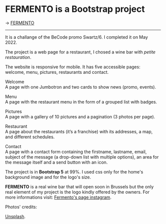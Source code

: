 # FERMENTO is a Bootstrap project

-> [FERMENTO](https://ariannatelesca.github.io/Restaurant/)

---

It is a challange of the BeCode promo Swartz/6. I completed it on May 2022.    

The project is a web page for a restaurant, I chosed a wine bar with *petite restauration*.  

The website is responsive for mobile. It has five accessible pages: welcome, menu, pictures, restaurants and contact.  

Welcome  
A page with one Jumbotron and two cards to show news (promo, events).  

Menu  
A page with the restaurant menu in the form of a grouped list with badges.  

Pictures  
A page with a gallery of 10 pictures and a pagination (3 photos per page).  

Restaurant  
A page about the restaurants (it’s a franchise) with its addresses, a map, and different schedules.  

Contact  
A page with a contact form containing the firstname, lastname, email, subject of the message (a drop-down list with multiple options), an area for the message itself and a send button with an icon.  


The project is in **Bootstrap 5** at 99%. I used css only for the home's background image and for the logo's size.  

**FERMENTO** is a real wine bar that will open soon in Brussels but the only real element of my project is the logo kindly offered by the owners. 
For more informations visit: [Fermento's page instagram](https://www.instagram.com/fermentowinebar/?hl=en).  


Photos' credits:  

[Unsplash](https://unsplash.com/s/photos/wine-glass?utm_source=unsplash&utm_medium=referral&utm_content=creditCopyText).    




 
   
      
 
    

  
  